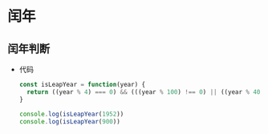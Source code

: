 # 闰年

## 闰年判断

+ 代码

    ```js
    const isLeapYear = function(year) {
      return ((year % 4) === 0) && (((year % 100) !== 0) || ((year % 400) === 0))
    }

    console.log(isLeapYear(1952))
    console.log(isLeapYear(900))
    ```
